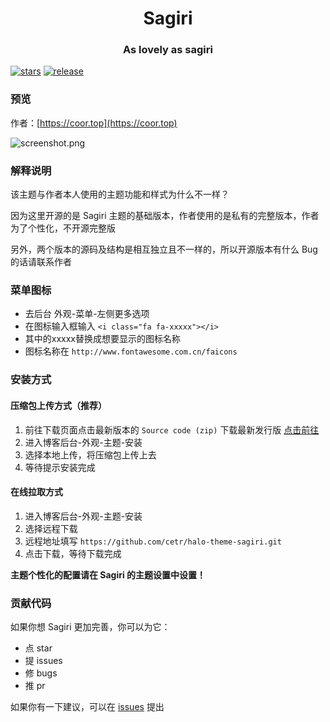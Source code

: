 <h1 align="center">Sagiri</h1>
<h3 align="center">As lovely as sagiri</h3>
    
[![stars](https://flat.badgen.net/github/stars/cetr/halo-theme-sagiri)](https://github.com/cetr/halo-theme-sagiri)
[![release](https://img.shields.io/github/v/release/cetr/halo-theme-sagiri.svg?style=flat-square)](https://github.com/cetr/halo-theme-sagiri)

### 预览

作者：[https://coor.top](https://coor.top)

![screenshot.png](https://cdn.jsdelivr.net/gh/cetr/halo-theme-sagiri@latest/screenshot.png)

### 解释说明

该主题与作者本人使用的主题功能和样式为什么不一样？

因为这里开源的是 Sagiri 主题的基础版本，作者使用的是私有的完整版本，作者为了个性化，不开源完整版

另外，两个版本的源码及结构是相互独立且不一样的，所以开源版本有什么 Bug 的话请联系作者

### 菜单图标

- 去后台 外观-菜单-左侧更多选项
- 在图标输入框输入 `<i class="fa fa-xxxxx"></i>`
- 其中的xxxxx替换成想要显示的图标名称
- 图标名称在 `http://www.fontawesome.com.cn/faicons`

### 安装方式

#### 压缩包上传方式（推荐）

1. 前往下载页面点击最新版本的 `Source code (zip)` 下载最新发行版 [点击前往](https://github.com/cetr/halo-theme-sagiri/releases)
2. 进入博客后台-外观-主题-安装
3. 选择本地上传，将压缩包上传上去
4. 等待提示安装完成

#### 在线拉取方式

1. 进入博客后台-外观-主题-安装
2. 选择远程下载
3. 远程地址填写 `https://github.com/cetr/halo-theme-sagiri.git`
5. 点击下载，等待下载完成

**主题个性化的配置请在 Sagiri 的主题设置中设置！**

### 贡献代码

如果你想 Sagiri 更加完善，你可以为它：

- 点 star
- 提 issues
- 修 bugs
- 推 pr

如果你有一下建议，可以在 [issues](https://github.com/cetr/halo-theme-sagiri/issues) 提出
